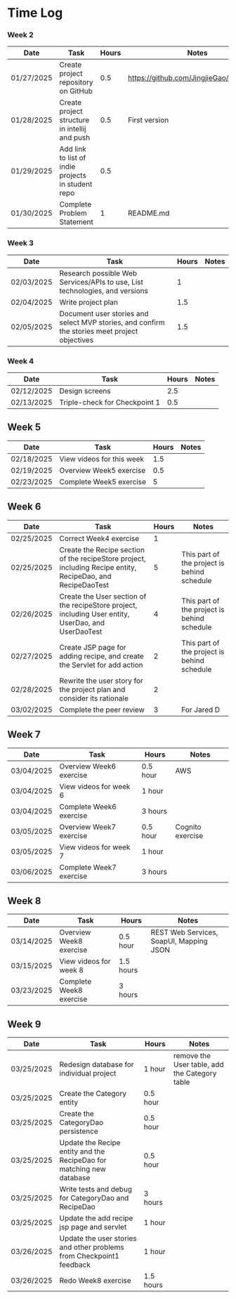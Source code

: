# Time Log

### Week 2
| Date       | Task                                               | Hours | Notes                                     |
|------------|----------------------------------------------------|-------|-------------------------------------------|
| 01/27/2025 | Create project repository on GitHub                | 0.5   | https://github.com/JingjieGao/recipeStore |
| 01/28/2025 | Create project structure in intellij and push      | 0.5   | First version                             |
| 01/29/2025 | Add link to list of indie projects in student repo | 0.5   |                                           |
| 01/30/2025 | Complete Problem Statement                         | 1     | README.md                                 |

### Week 3
| Date       | Task                                                                                          | Hours | Notes |
|------------|-----------------------------------------------------------------------------------------------|-------|-------|
| 02/03/2025 | Research possible Web Services/APIs to use, List technologies, and versions                   | 1     |       |
| 02/04/2025 | Write project plan                                                                            | 1.5   |       |
| 02/05/2025 | Document user stories and select MVP stories, and confirm the stories meet project objectives | 1.5   |       |

### Week 4
| Date       | Task                          | Hours | Notes |
|------------|-------------------------------|-------|-------|
| 02/12/2025 | Design screens                | 2.5   |       |
| 02/13/2025 | Triple-check for Checkpoint 1 | 0.5   |       |

## Week 5
| Date       | Task                       | Hours | Notes |
|------------|----------------------------|-------|-------|
| 02/18/2025 | View videos for this week  | 1.5   |       |
| 02/19/2025 | Overview Week5 exercise    | 0.5   |       |
| 02/23/2025 | Complete Week5 exercise    | 5     |       |

## Week 6

| Date       | Task                                                                                                       | Hours   | Notes                                       |
|------------|------------------------------------------------------------------------------------------------------------|---------|---------------------------------------------|
| 02/25/2025 | Correct Week4 exercise                                                                                     | 1       |                                             |
| 02/25/2025 | Create the Recipe section of the recipeStore project, including Recipe entity, RecipeDao, and RecipeDaoTest| 5       | This part of the project is behind schedule |
| 02/26/2025 | Create the User section of the recipeStore project, including User entity, UserDao, and UserDaoTest        | 4       | This part of the project is behind schedule |
| 02/27/2025 | Create JSP page for adding recipe, and create the Servlet for add action                                   | 2       | This part of the project is behind schedule |
| 02/28/2025 | Rewrite the user story for the project plan and consider its rationale                                     | 2       |                                             |
| 03/02/2025 | Complete the peer review                                                                                   | 3       | For Jared D                                 |

## Week 7

| Date       | Task                    | Hours    | Notes            |
|------------|-------------------------|----------|------------------|
| 03/04/2025 | Overview Week6 exercise | 0.5 hour | AWS              |
| 03/04/2025 | View videos for week 6  | 1 hour   |                  |
| 03/04/2025 | Complete Week6 exercise | 3 hours  |                  |
| 03/05/2025 | Overview Week7 exercise | 0.5 hour | Cognito exercise |
| 03/05/2025 | View videos for week 7  | 1 hour   |                  |
| 03/06/2025 | Complete Week7 exercise | 3 hours  |                  |

## Week 8

| Date       | Task                    | Hours     | Notes                                   |
|------------|-------------------------|-----------|-----------------------------------------|
| 03/14/2025 | Overview Week8 exercise | 0.5 hour  | REST Web Services, SoapUI, Mapping JSON |
| 03/15/2025 | View videos for week 8  | 1.5 hours |                                         |
| 03/23/2025 | Complete Week8 exercise | 3 hours   |                                         |

## Week 9

| Date       | Task                                                                 | Hours     | Notes                                         |
|------------|----------------------------------------------------------------------|-----------|-----------------------------------------------|
| 03/25/2025 | Redesign database for individual project                             | 1 hour    | remove the User table, add the Category table |
| 03/25/2025 | Create the Category entity                                           | 0.5 hour  |                                               |
| 03/25/2025 | Create the CategoryDao persistence                                   | 0.5 hour  |                                               |
| 03/25/2025 | Update the Recipe entity and the RecipeDao for matching new database | 0.5 hour  |                                               |
| 03/25/2025 | Write tests and debug for CategoryDao and RecipeDao                  | 3 hours   |                                               |
| 03/25/2025 | Update the add recipe jsp page and servlet                           | 1 hour    |                                               |
| 03/26/2025 | Update the user stories and other problems from Checkpoint1 feedback | 1 hour    |                                               |
| 03/26/2025 | Redo Week8 exercise                                                  | 1.5 hours |                                               |
